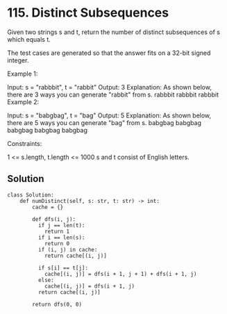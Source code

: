 # 115. Distinct Subsequences
Given two strings s and t, return the number of distinct subsequences of s which equals t.

The test cases are generated so that the answer fits on a 32-bit signed integer.

 

Example 1:

Input: s = "rabbbit", t = "rabbit"
Output: 3
Explanation:
As shown below, there are 3 ways you can generate "rabbit" from s.
rabbbit
rabbbit
rabbbit
Example 2:

Input: s = "babgbag", t = "bag"
Output: 5
Explanation:
As shown below, there are 5 ways you can generate "bag" from s.
babgbag
babgbag
babgbag
babgbag
babgbag
 

Constraints:

1 <= s.length, t.length <= 1000
s and t consist of English letters.

## Solution
```
class Solution:
    def numDistinct(self, s: str, t: str) -> int:
        cache = {}

        def dfs(i, j):
          if j == len(t):
            return 1
          if i == len(s):
            return 0
          if (i, j) in cache:
            return cache[(i, j)]
          
          if s[i] == t[j]:
            cache[(i, j)] = dfs(i + 1, j + 1) + dfs(i + 1, j)
          else:
            cache[(i, j)] = dfs(i + 1, j)
          return cache[(i, j)]
        
        return dfs(0, 0)
```